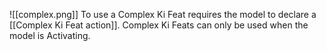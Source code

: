 ![[complex.png]] To use a Complex Ki Feat requires the model to declare a [[Complex Ki Feat action]].
Complex Ki Feats can only be used when the model is Activating.